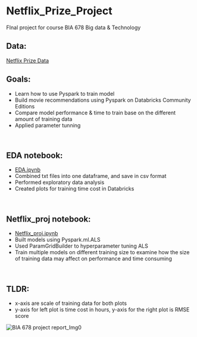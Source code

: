 # Netflix_Prize_Project

FInal project for course BIA 678 Big data & Technology
<br>
## Data: 
[Netflix Prize Data](https://www.kaggle.com/datasets/netflix-inc/netflix-prize-data)
<br>
## Goals:
* Learn how to use Pyspark to train model
* Build movie recommendations using Pyspark on Databricks Community Editions
* Compare model performance & time to train base on the different amount of training data
* Applied parameter tunning

<br>

## EDA notebook: 
* [EDA.ipynb](https://github.com/kandosa/Netflix_Prize_Project/blob/main/eda.ipynb)
* Combined txt files into one dataframe, and save in csv format
* Performed exploratory data analysis
* Created plots for training time cost in Databricks

<br>

## Netflix_proj notebook: 
* [Netflix_proj.ipynb](https://github.com/kandosa/Netflix_Prize_Project/blob/main/Netflix_proj.ipynb)
* Built models using Pyspark.ml.ALS
* Used ParamGridBuilder to hyperparameter tuning ALS
* Train multiple models on different training size to examine how the size of training data may affect on performance and time consuming

<br>

## TLDR:
* x-axis are scale of training data for both plots
* y-axis for left plot is time cost in hours, y-axis for the right plot is RMSE score

![BIA 678 project report_Img0](https://user-images.githubusercontent.com/43526555/163901166-d0bdf676-ce54-42a0-83a1-e179f694353c.png)
